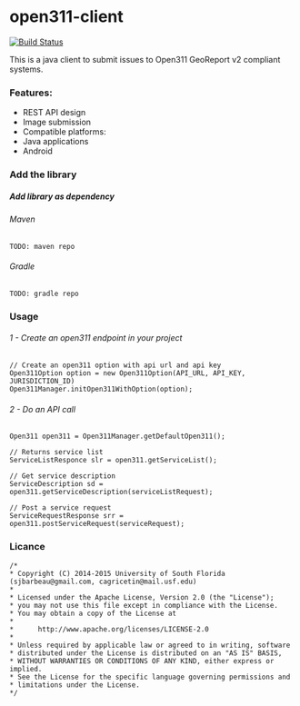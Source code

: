 # open311-client 

[![Build Status](https://travis-ci.org/CUTR-at-USF/open311-client.svg?branch=master)](https://travis-ci.org/CUTR-at-USF/open311-client)

This is a java client to submit issues to Open311 GeoReport v2 compliant systems.

### Features:

* REST API design
* Image submission
* Compatible platforms:
 * Java applications
 * Android 

### Add the library

##### Add library as dependency

###### Maven
```
TODO: maven repo
```

###### Gradle
```
TODO: gradle repo
```

### Usage

###### 1 - Create an open311 endpoint in your project

```
// Create an open311 option with api url and api key
Open311Option option = new Open311Option(API_URL, API_KEY, JURISDICTION_ID)
Open311Manager.initOpen311WithOption(option);
```

###### 2 - Do an API call

```
Open311 open311 = Open311Manager.getDefaultOpen311();

// Returns service list
ServiceListResponce slr = open311.getServiceList();

// Get service description
ServiceDescription sd = open311.getServiceDescription(serviceListRequest);

// Post a service request
ServiceRequestResponse srr = open311.postServiceRequest(serviceRequest);

```

### Licance 

```
/*
* Copyright (C) 2014-2015 University of South Florida (sjbarbeau@gmail.com, cagricetin@mail.usf.edu)
*
* Licensed under the Apache License, Version 2.0 (the "License");
* you may not use this file except in compliance with the License.
* You may obtain a copy of the License at
*
*      http://www.apache.org/licenses/LICENSE-2.0
*
* Unless required by applicable law or agreed to in writing, software
* distributed under the License is distributed on an "AS IS" BASIS,
* WITHOUT WARRANTIES OR CONDITIONS OF ANY KIND, either express or implied.
* See the License for the specific language governing permissions and
* limitations under the License.
*/

```
